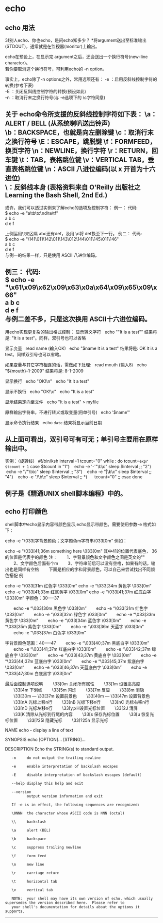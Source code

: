 # echo

## echo 用法

3)别人echo、你也echo，是问echo知多少？
*将argument送出至标准输出(STDOUT)，通常就是在监视器(monitor)上输出。

echo在预设上，在显示完  argument之后，还会送出一个换行符号(new-line charactor)。  
若你要取消这个换行符号，可利用echo的 -n option。

事实上，echo除了-n options之外，常用选项还有：
-e	：启用反斜线控制字符的转换(参考下表)   
-E         ：关闭反斜线控制字符的转换(预设如此)   
-n	：取消行末之换行符号(与 -e选项下的 \c字符同意)   

关于 echo命令所支援的反斜线控制字符如下表：
\a：ALERT / BELL (从系统喇叭送出铃声)   
\b：BACKSPACE，也就是向左删除键
\c：取消行末之换行符号
\E：ESCAPE，跳脱键
\f：FORMFEED，换页字符
\n：NEWLINE，换行字符
\r：RETURN，回车键
\t：TAB，表格跳位键
\v：VERTICAL TAB，垂直表格跳位键
\n：ASCII	八进位编码(以  x	开首为十六进位)   
\\：反斜线本身
(表格资料来自  O'Reilly	出版社之  Learning the Bash Shell, 2nd Ed.)   
------------------------------------------------------------------------
或许，我们可以透过实例来了解echo的选项及控制字符：
例一：
代码:   
$ echo -e "a\tb\tc\nd\te\tf"   
a              b              c   
d              e              f   

上例运用\t来区隔 abc还有def，及用 \n将  def换至下一行。
例二：
代码:   
$ echo -e "\141\011\142\011\143\012\144\011\145\011\146"   
a              b              c   
d              e              f   
与例一的结果一样，只是使用  ASCII	八进位编码。

例三：
代码:   
$ echo -e "\x61\x09\x62\x09\x63\x0a\x64\x09\x65\x09\x66"   
a              b              c   
d              e              f   
与例二差不多，只是这次换用 ASCII十六进位编码。  
-----------------------------------------------------------------------
用echo实现更复杂的输出格式控制：
显示转义字符
  echo "\"It is a test\""
  结果将是: "It is a test"。同样，双引号也可以省略

显示变量
  read name (输入OK)
  echo "$name It is a test"
  结果将是: OK It is a test。同样双引号也可以省略。

  如果变量与其它字符相连的话，需做如下处理:
  read mouth (输入8)
  echo "${mouth}-1-2009"
  结果将是: 8-1-2009

显示换行
  echo "OK!\n"
  echo "It it a test"

显示不换行
  echo "OK!\c"
  echo "It is a test"

显示结果定向至文件
  echo "It is a test" > myfile

原样输出字符串，不进行转义或取变量(用单引号)
  echo '$name\"'

显示命令执行结果
  echo `date`
  结果将显示当前日期

从上面可看出，双引号可有可无；单引号主要用在原样输出中。
-------------------------------------------------------------------------
实例：（旋转线）
#!/bin/ksh
interval=1
tcount="0"
while :
do
tcount=`expr $tcount + 1`
case $tcount in
"1")    echo -e '-'"\b\c"
sleep $interval
;;
"2")    echo -e '\\'"\b\c"
sleep $interval
;;
"3")    echo -e "|\b\c"
sleep $interval
;;
"4")    echo -e "/\b\c"
sleep $interval
;;
*)      tcount="0"
;;
esac
done

例子是《精通UNIX shell脚本编程》中的。
------------------------------------------------------------------------------------------------------------------------------------

## echo 打印颜色

shell脚本中echo显示内容带颜色显示,echo显示带颜色，需要使用参数-e 
格式如下： 

echo -e "\033[字背景颜色；文字颜色m字符串\033[0m" 
例如： 

echo -e "\033[41;36m something here \033[0m" 
其中41的位置代表底色， 36的位置是代表字的颜色 
注： 
　　1、字背景颜色和文字颜色之间是英文的"" 
　　2、文字颜色后面有个m 
　　3、字符串前后可以没有空格，如果有的话，输出也是同样有空格 
　　下面是相应的字和背景颜色，可以自己来尝试找出不同颜色搭配 
例 

echo -e “\033[31m 红色字 \033[0m” 
echo -e “\033[34m 黄色字 \033[0m” 
echo -e “\033[41;33m 红底黄字 \033[0m” 
echo -e “\033[41;37m 红底白字 \033[0m” 
字颜色：30—–37 

　　echo -e “\033[30m 黑色字 \033[0m” 
　　echo -e “\033[31m 红色字 \033[0m” 
　　echo -e “\033[32m 绿色字 \033[0m” 
　　echo -e “\033[33m 黄色字 \033[0m” 
　　echo -e “\033[34m 蓝色字 \033[0m” 
　　echo -e “\033[35m 紫色字 \033[0m” 
　　echo -e “\033[36m 天蓝字 \033[0m” 
　　echo -e “\033[37m 白色字 \033[0m” 

字背景颜色范围：40—–47 
　　echo -e “\033[40;37m 黑底白字 \033[0m” 
　　echo -e “\033[41;37m 红底白字 \033[0m” 
　　echo -e “\033[42;37m 绿底白字 \033[0m” 
　　echo -e “\033[43;37m 黄底白字 \033[0m” 
　　echo -e “\033[44;37m 蓝底白字 \033[0m” 
　　echo -e “\033[45;37m 紫底白字 \033[0m” 
　　echo -e “\033[46;37m 天蓝底白字 \033[0m” 
　　echo -e “\033[47;30m 白底黑字 \033[0m” 

最后面控制选项说明 
　　\33[0m 关闭所有属性 
　　\33[1m 设置高亮度 
　　\33[4m 下划线 
　　\33[5m 闪烁 
　　\33[7m 反显 
　　\33[8m 消隐 
　　\33[30m — \33[37m 设置前景色 
　　\33[40m — \33[47m 设置背景色 
　　\33[nA 光标上移n行 
　　\33[nB 光标下移n行 
　　\33[nC 光标右移n行 
　　\33[nD 光标左移n行 
　　\33[y;xH设置光标位置 
　　\33[2J 清屏 
　　\33[K 清除从光标到行尾的内容 
　　\33[s 保存光标位置 
　　\33[u 恢复光标位置 
　　\33[?25l 隐藏光标 
　　\33[?25h 显示光标



NAME
       echo - display a line of text

SYNOPSIS
       echo [OPTION]... [STRING]...

DESCRIPTION
       Echo the STRING(s) to standard output.

       -n     do not output the trailing newline

       -e     enable interpretation of backslash escapes

       -E     disable interpretation of backslash escapes (default)

       --help display this help and exit

       --version
              output version information and exit

       If -e is in effect, the following sequences are recognized:

       \0NNN  the character whose ASCII code is NNN (octal)

       \\     backslash

       \a     alert (BEL)

       \b     backspace

       \c     suppress trailing newline

       \f     form feed

       \n     new line

       \r     carriage return

       \t     horizontal tab

       \v     vertical tab

       NOTE:  your shell may have its own version of echo, which usually supersedes the version described here.  Please refer to
       your shell's documentation for details about the options it supports.
------------------------------------------------------------------------------------------------------------------------------------
